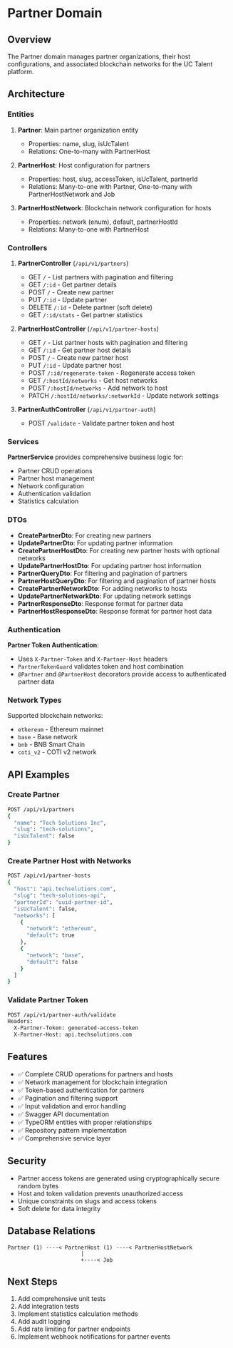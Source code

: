 # Partner Domain

## Overview

The Partner domain manages partner organizations, their host configurations, and associated blockchain networks for the UC Talent platform.

## Architecture

### Entities

1. **Partner**: Main partner organization entity
   - Properties: name, slug, isUcTalent
   - Relations: One-to-many with PartnerHost

2. **PartnerHost**: Host configuration for partners
   - Properties: host, slug, accessToken, isUcTalent, partnerId
   - Relations: Many-to-one with Partner, One-to-many with PartnerHostNetwork and Job

3. **PartnerHostNetwork**: Blockchain network configuration for hosts
   - Properties: network (enum), default, partnerHostId
   - Relations: Many-to-one with PartnerHost

### Controllers

1. **PartnerController** (`/api/v1/partners`)
   - GET `/` - List partners with pagination and filtering
   - GET `/:id` - Get partner details
   - POST `/` - Create new partner
   - PUT `/:id` - Update partner
   - DELETE `/:id` - Delete partner (soft delete)
   - GET `/:id/stats` - Get partner statistics

2. **PartnerHostController** (`/api/v1/partner-hosts`)
   - GET `/` - List partner hosts with pagination and filtering
   - GET `/:id` - Get partner host details
   - POST `/` - Create new partner host
   - PUT `/:id` - Update partner host
   - POST `/:id/regenerate-token` - Regenerate access token
   - GET `/:hostId/networks` - Get host networks
   - POST `/:hostId/networks` - Add network to host
   - PATCH `/:hostId/networks/:networkId` - Update network settings

3. **PartnerAuthController** (`/api/v1/partner-auth`)
   - POST `/validate` - Validate partner token and host

### Services

**PartnerService** provides comprehensive business logic for:
- Partner CRUD operations
- Partner host management
- Network configuration
- Authentication validation
- Statistics calculation

### DTOs

- **CreatePartnerDto**: For creating new partners
- **UpdatePartnerDto**: For updating partner information
- **CreatePartnerHostDto**: For creating new partner hosts with optional networks
- **UpdatePartnerHostDto**: For updating partner host information
- **PartnerQueryDto**: For filtering and pagination of partners
- **PartnerHostQueryDto**: For filtering and pagination of partner hosts
- **CreatePartnerNetworkDto**: For adding networks to hosts
- **UpdatePartnerNetworkDto**: For updating network settings
- **PartnerResponseDto**: Response format for partner data
- **PartnerHostResponseDto**: Response format for partner host data

### Authentication

**Partner Token Authentication**:
- Uses `X-Partner-Token` and `X-Partner-Host` headers
- `PartnerTokenGuard` validates token and host combination
- `@Partner` and `@PartnerHost` decorators provide access to authenticated partner data

### Network Types

Supported blockchain networks:
- `ethereum` - Ethereum mainnet
- `base` - Base network
- `bnb` - BNB Smart Chain
- `coti_v2` - COTI v2 network

## API Examples

### Create Partner
```bash
POST /api/v1/partners
{
  "name": "Tech Solutions Inc",
  "slug": "tech-solutions",
  "isUcTalent": false
}
```

### Create Partner Host with Networks
```bash
POST /api/v1/partner-hosts
{
  "host": "api.techsolutions.com",
  "slug": "tech-solutions-api",
  "partnerId": "uuid-partner-id",
  "isUcTalent": false,
  "networks": [
    {
      "network": "ethereum",
      "default": true
    },
    {
      "network": "base",
      "default": false
    }
  ]
}
```

### Validate Partner Token
```bash
POST /api/v1/partner-auth/validate
Headers:
  X-Partner-Token: generated-access-token
  X-Partner-Host: api.techsolutions.com
```

## Features

- ✅ Complete CRUD operations for partners and hosts
- ✅ Network management for blockchain integration
- ✅ Token-based authentication for partners
- ✅ Pagination and filtering support
- ✅ Input validation and error handling
- ✅ Swagger API documentation
- ✅ TypeORM entities with proper relationships
- ✅ Repository pattern implementation
- ✅ Comprehensive service layer

## Security

- Partner access tokens are generated using cryptographically secure random bytes
- Host and token validation prevents unauthorized access
- Unique constraints on slugs and access tokens
- Soft delete for data integrity

## Database Relations

```
Partner (1) ----< PartnerHost (1) ----< PartnerHostNetwork
                       |
                       +----< Job
```

## Next Steps

1. Add comprehensive unit tests
2. Add integration tests
3. Implement statistics calculation methods
4. Add audit logging
5. Add rate limiting for partner endpoints
6. Implement webhook notifications for partner events